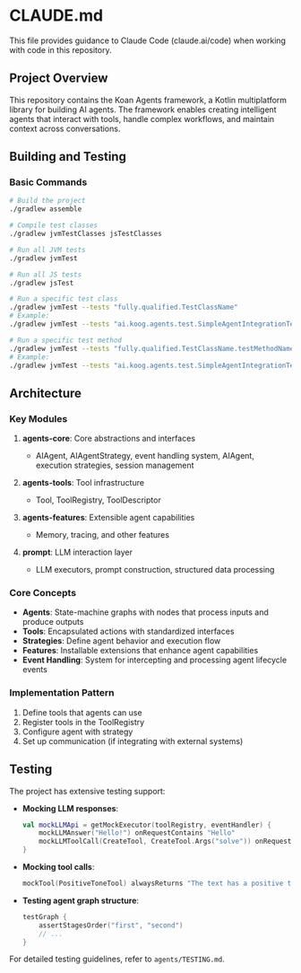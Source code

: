 # CLAUDE.md

This file provides guidance to Claude Code (claude.ai/code) when working with code in this repository.

## Project Overview

This repository contains the Koan Agents framework, a Kotlin multiplatform library for building AI agents. The framework enables creating intelligent agents that interact with tools, handle complex workflows, and maintain context across conversations.

## Building and Testing

### Basic Commands

```bash
# Build the project
./gradlew assemble

# Compile test classes
./gradlew jvmTestClasses jsTestClasses

# Run all JVM tests
./gradlew jvmTest

# Run all JS tests
./gradlew jsTest

# Run a specific test class
./gradlew jvmTest --tests "fully.qualified.TestClassName"
# Example:
./gradlew jvmTest --tests "ai.koog.agents.test.SimpleAgentIntegrationTest"

# Run a specific test method
./gradlew jvmTest --tests "fully.qualified.TestClassName.testMethodName"
# Example:
./gradlew jvmTest --tests "ai.koog.agents.test.SimpleAgentIntegrationTest.integration_simpleSingleRunAgentShouldNotCallToolsByDefault"
```

## Architecture

### Key Modules

1. **agents-core**: Core abstractions and interfaces
   - AIAgent, AIAgentStrategy, event handling system, AIAgent, execution strategies, session management

2. **agents-tools**: Tool infrastructure
   - Tool, ToolRegistry, ToolDescriptor

3. **agents-features**: Extensible agent capabilities
   - Memory, tracing, and other features 

4. **prompt**: LLM interaction layer
   - LLM executors, prompt construction, structured data processing

### Core Concepts

- **Agents**: State-machine graphs with nodes that process inputs and produce outputs
- **Tools**: Encapsulated actions with standardized interfaces
- **Strategies**: Define agent behavior and execution flow
- **Features**: Installable extensions that enhance agent capabilities
- **Event Handling**: System for intercepting and processing agent lifecycle events

### Implementation Pattern

1. Define tools that agents can use
2. Register tools in the ToolRegistry
3. Configure agent with strategy
4. Set up communication (if integrating with external systems)

## Testing

The project has extensive testing support:

- **Mocking LLM responses**:
  ```kotlin
  val mockLLMApi = getMockExecutor(toolRegistry, eventHandler) {
      mockLLMAnswer("Hello!") onRequestContains "Hello"
      mockLLMToolCall(CreateTool, CreateTool.Args("solve")) onRequestEquals "Solve task"
  }
  ```

- **Mocking tool calls**:
  ```kotlin
  mockTool(PositiveToneTool) alwaysReturns "The text has a positive tone."
  ```

- **Testing agent graph structure**:
  ```kotlin
  testGraph {
      assertStagesOrder("first", "second")
      // ...
  }
  ```

For detailed testing guidelines, refer to `agents/TESTING.md`.